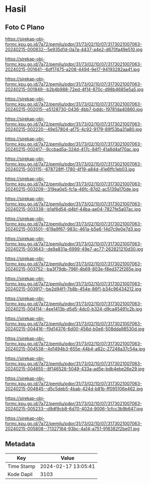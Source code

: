 # Hasil

## Foto C Plano

https://sirekap-obj-formc.kpu.go.id/7a72/pemilu/pdpr/31/73/02/10/07/3173021007063-20240215-000832--5e935d1d-0a7a-4437-a4e2-d670fa49e510.jpg

https://sirekap-obj-formc.kpu.go.id/7a72/pemilu/pdpr/31/73/02/10/07/3173021007063-20240215-001641--6df17475-a208-4494-9e17-94193282aa41.jpg

https://sirekap-obj-formc.kpu.go.id/7a72/pemilu/pdpr/31/73/02/10/07/3173021007063-20240215-001849--b2b4b988-72ed-4f14-870c-d98b4685e5a5.jpg

https://sirekap-obj-formc.kpu.go.id/7a72/pemilu/pdpr/31/73/02/10/07/3173021007063-20240215-002015--e5128730-0436-4bb7-bddc-19781da40860.jpg

https://sirekap-obj-formc.kpu.go.id/7a72/pemilu/pdpr/31/73/02/10/07/3173021007063-20240215-002220--49e57804-af75-4c92-9179-89f53ba31a80.jpg

https://sirekap-obj-formc.kpu.go.id/7a72/pemilu/pdpr/31/73/02/10/07/3173021007063-20240215-002417--9ccbad5a-324d-417c-84f1-41a8d4af70ac.jpg

https://sirekap-obj-formc.kpu.go.id/7a72/pemilu/pdpr/31/73/02/10/07/3173021007063-20240215-003115--678728ff-1780-4f19-a84d-41e6ffc1eb03.jpg

https://sirekap-obj-formc.kpu.go.id/7a72/pemilu/pdpr/31/73/02/10/07/3173021007063-20240215-003209--319ea0e5-fc1a-46fc-87d2-ac5139a170de.jpg

https://sirekap-obj-formc.kpu.go.id/7a72/pemilu/pdpr/31/73/02/10/07/3173021007063-20240215-003338--b1af6d54-d4bf-44ba-ae04-7827fe5a07ac.jpg

https://sirekap-obj-formc.kpu.go.id/7a72/pemilu/pdpr/31/73/02/10/07/3173021007063-20240215-003501--619a9f67-983c-461a-b5e6-14d7c9e0e7d3.jpg

https://sirekap-obj-formc.kpu.go.id/7a72/pemilu/pdpr/31/73/02/10/07/3173021007063-20240215-003643--de9a831a-6999-49e7-ac77-262821210d30.jpg

https://sirekap-obj-formc.kpu.go.id/7a72/pemilu/pdpr/31/73/02/10/07/3173021007063-20240215-003752--ba3f79db-796f-4b69-803e-f8ed372f265e.jpg

https://sirekap-obj-formc.kpu.go.id/7a72/pemilu/pdpr/31/73/02/10/07/3173021007063-20240215-003917--be2d94f1-7b8b-454e-86f1-b34c96434212.jpg

https://sirekap-obj-formc.kpu.go.id/7a72/pemilu/pdpr/31/73/02/10/07/3173021007063-20240215-004114--4ee1413b-d5d5-4dc0-b324-d9ca45491c2b.jpg

https://sirekap-obj-formc.kpu.go.id/7a72/pemilu/pdpr/31/73/02/10/07/3173021007063-20240215-004416--f9d14376-6d00-456d-b0e6-508dda98530d.jpg

https://sirekap-obj-formc.kpu.go.id/7a72/pemilu/pdpr/31/73/02/10/07/3173021007063-20240215-004538--4d1494b3-655e-44b4-a82c-27248a37c54a.jpg

https://sirekap-obj-formc.kpu.go.id/7a72/pemilu/pdpr/31/73/02/10/07/3173021007063-20240215-004655--8f146528-5049-433a-ad5e-bdb4ebe26e29.jpg

https://sirekap-obj-formc.kpu.go.id/7a72/pemilu/pdpr/31/73/02/10/07/3173021007063-20240215-004845--d5c5deb5-4bab-424d-b81b-ff095106e462.jpg

https://sirekap-obj-formc.kpu.go.id/7a72/pemilu/pdpr/31/73/02/10/07/3173021007063-20240215-005233--d9df9cb8-6d70-402d-9006-1cfcc3b9b647.jpg

https://sirekap-obj-formc.kpu.go.id/7a72/pemilu/pdpr/31/73/02/10/07/3173021007063-20240215-005808--71327164-93bc-4a14-a751-916382f2be01.jpg


## Metadata

| Key        | Value               |
| ---------- | ------------------- |
| Time Stamp | 2024-02-17 13:05:41 |
| Kode Dapil | 3103                |



